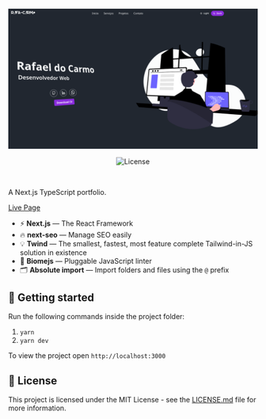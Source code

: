 <p align="center">
  <img src="public/screenshot.png" alt="Screenshot">
</p>

<p align="center">
  <img alt="License" src=" https://img.shields.io/badge/any_text-you_like-blue">

</p>
<br>

A Next.js TypeScript portfolio.

<a href="https://portfolio.rafaelcarmo.dev">Live Page</a>

- ⚡ **Next.js** — The React Framework
- 🔥 **next-seo** — Manage SEO easily
- 💡 **Twind** — The smallest, fastest, most feature complete Tailwind-in-JS solution in existence
- 📏 **Biomejs** — Pluggable JavaScript linter
- 🗂 **Absolute import** — Import folders and files using the `@` prefix

## 🚀 Getting started

Run the following commands inside the project folder:

1. `yarn`
2. `yarn dev`

To view the project open `http://localhost:3000`


## 📝 License

This project is licensed under the MIT License - see the [LICENSE.md](LICENSE.md) file for more information.
